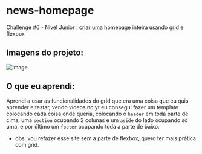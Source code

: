 # news-homepage
Challenge #6 - Nivel Junior : criar uma homepage inteira usando grid e flexbox

## Imagens do projeto:
![image](https://github.com/anderson-fndz/news-homepage/assets/103613700/295db8b2-3a3d-4975-b4da-22720348a0fa)


## O que eu aprendi:
Aprendi a usar as funcionalidades do grid que era uma coisa que eu quis aprender e testar, vendo vídeos no yt eu consegui fazer um template colocando cada coisa onde queria, colocando o `header` em toda parte de cima, uma `section` ocupando 2 colunas e um `aside` do lado ocupando só uma, e por último um `footer` ocupando toda a parte de baixo.
-  obs: vou refazer esse site sem a parte de flexbox, quero ter mais prática com grid.

